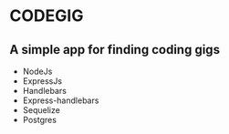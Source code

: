 # CODEGIG
## A simple app for finding coding gigs

* NodeJs
* ExpressJs
* Handlebars
* Express-handlebars
* Sequelize
* Postgres
